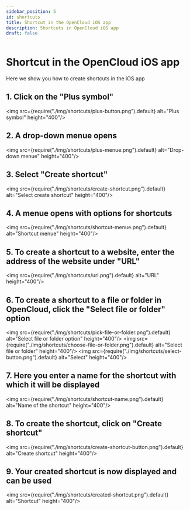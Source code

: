 ```yaml
---
sidebar_position: 5
id: shortcuts
title: Shortcut in the OpenCloud iOS app
description: Shortcuts in OpenCloud iOS app
draft: false
---
```


# Shortcut in the OpenCloud iOS app

Here we show you how to create shortcuts in the iOS app

## 1. Click on the "Plus symbol"

<img src={require("./img/shortcuts/plus-button.png").default} alt="Plus symbol" height="400"/>

## 2. A drop-down menue opens

<img src={require("./img/shortcuts/plus-menue.png").default} alt="Drop-down menue" height="400"/>

## 3. Select "Create shortcut"

<img src={require("./img/shortcuts/create-shortcut.png").default} alt="Select create shortcut" height="400"/>

## 4. A menue opens with options for shortcuts

<img src={require("./img/shortcuts/shortcut-menue.png").default} alt="Shortcut menue" height="400"/>

## 5. To create a shortcut to a website, enter the address of the website under "URL"

<img src={require("./img/shortcuts/url.png").default} alt="URL" height="400"/>

## 6. To create a shortcut to a file or folder in OpenCloud, click the "Select file or folder" option

<img src={require("./img/shortcuts/pick-file-or-folder.png").default} alt="Select file or folder option" height="400"/>
<img src={require("./img/shortcuts/choose-file-or-folder.png").default} alt="Select file or folder" height="400"/>
<img src={require("./img/shortcuts/select-button.png").default} alt="Select" height="400"/>

## 7. Here you enter a name for the shortcut with which it will be displayed

<img src={require("./img/shortcuts/shortcut-name.png").default} alt="Name of the shortcut" height="400"/>

## 8. To create the shortcut, click on "Create shortcut"

<img src={require("./img/shortcuts/create-shortcut-button.png").default} alt="Create shortcut" height="400"/>

## 9. Your created shortcut is now displayed and can be used

<img src={require("./img/shortcuts/created-shortcut.png").default} alt="Shortcut" height="400"/>
